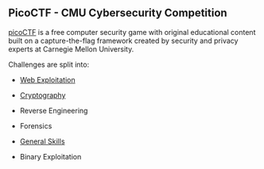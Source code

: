 ## PicoCTF - CMU Cybersecurity Competition

[picoCTF](https://picoctf.org/) is a free computer security game with original educational content built on a capture-the-flag framework created by security and privacy experts at Carnegie Mellon University.

Challenges are split into:

* [Web Exploitation](web-exploitation)

* [Cryptography](cryptography)

* Reverse Engineering

* Forensics

* [General Skills](general-skills)

* Binary Exploitation
